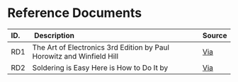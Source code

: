 # Reference Documents

| ID. | Description | Source |
| :--- | :--- | :--- |
| RD1 | The Art of Electronics 3rd Edition by Paul Horowitz and Winfield Hill | [Via](https://www.amazon.co.uk/Art-Electronics-Paul-Horowitz/dp/0521809266) |
| RD2 | Soldering is Easy Here is How to Do It by | [Via](http://mightyohm.com/blog/2011/04/soldering-is-easy-comic-book/) |
